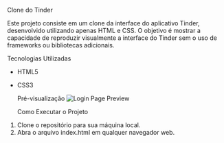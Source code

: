 Clone do Tinder

Este projeto consiste em um clone da interface do aplicativo Tinder, desenvolvido utilizando apenas HTML e CSS. O objetivo é mostrar a capacidade de reproduzir visualmente a interface do Tinder sem o uso de frameworks ou bibliotecas adicionais.

Tecnologias Utilizadas

* HTML5
* CSS3

  Pré-visualização
  ![Login Page Preview](img/page.png)

  Como Executar o Projeto
  
1. Clone o repositório para sua máquina local.
2. Abra o arquivo index.html em qualquer navegador web.
  
